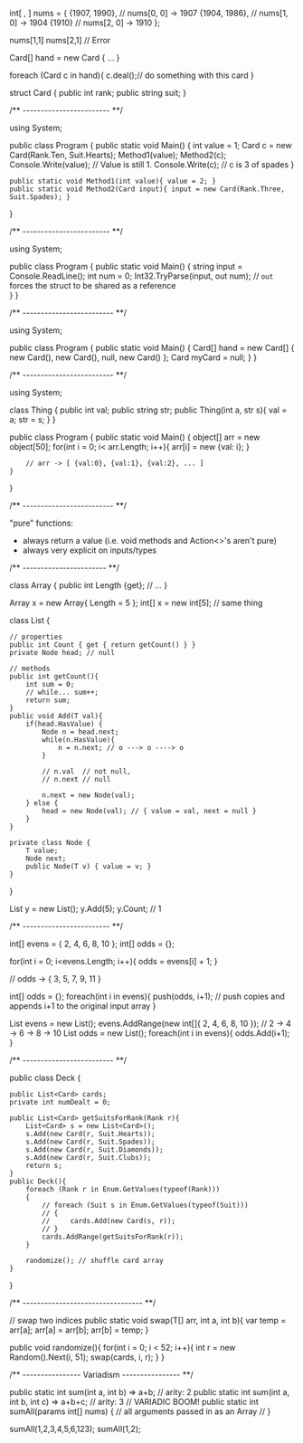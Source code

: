 int[ , ] nums = {
    {1907, 1990}, // nums[0, 0] -> 1907
    {1904, 1986}, // nums[1, 0] -> 1904
    {1910}        // nums[2, 0] -> 1910
};

nums[1,1]
nums[2,1] // Error


Card[] hand = new Card { ... }

foreach (Card c in hand){
    c.deal();// do something with this card
}

struct Card {
    public int rank;
    public string suit;
}

/** ------------------------ **/

using System;

public class Program
{
    public static void Main()
    {
        int value = 1;
        Card c = new Card(Rank.Ten, Suit.Hearts);
        Method1(value);
        Method2(c);
        Console.Write(value); // Value is still 1.
        Console.Write(c); // c is 3 of spades
    }

    public static void Method1(int value){ value = 2; }
    public static void Method2(Card input){ input = new Card(Rank.Three, Suit.Spades); }
}

/** ------------------------ **/

using System;

public class Program
{
    public static void Main()
    {
        string input = Console.ReadLine();
        int num = 0;
        Int32.TryParse(input, out num); // `out` forces the struct to be shared as a reference   
    }
}

/** ------------------------- **/

using System;

public class Program
{
    public static void Main()
    {
        Card[] hand = new Card[] { new Card(), new Card(), null, new Card() };
        Card myCard = null;
    }
}

/** ------------------------- **/

using System;

class Thing {
    public int val;
    public string str;
    public Thing(int a, str s){
        val = a;
        str = s;
    }
}

public class Program
{
    public static void Main()
    {
        object[] arr = new object[50];
        for(int i = 0; i< arr.Length; i++){
            arr[i] = new {val: i};
        }

        // arr -> [ {val:0}, {val:1}, {val:2}, ... ]
    }
}

/** ------------------------- **/

"pure" functions:

- always return a value (i.e. void methods and Action<>'s aren't pure)
- always very explicit on inputs/types

/** ----------------------- **/

class Array<T> {
    public int Length {get};
    // ...
}

Array<int> x = new Array<int>{ Length = 5 };
int[] x = new int[5]; // same thing

class List<T> {

    // properties
    public int Count { get { return getCount() } }
    private Node head; // null

    // methods
    public int getCount(){
        int sum = 0;
        // while... sum++;
        return sum;
    }
    public void Add(T val){
        if(head.HasValue) {
            Node n = head.next;
            while(n.HasValue){
                n = n.next; // o ---> o ----> o
            }

            // n.val  // not null,
            // n.next // null

            n.next = new Node(val);
        } else {
            head = new Node(val); // { value = val, next = null }
        }
    }

    private class Node {
        T value;
        Node next;
        public Node(T v) { value = v; }
    }
}

List<int> y = new List<int>();
y.Add(5);
y.Count;  // 1

/** ------------------------ **/


int[] evens = { 2, 4, 6, 8, 10 };
int[] odds = {};

for(int i = 0; i<evens.Length; i++){
    odds = evens[i] + 1;
} 

// odds -> { 3, 5, 7, 9, 11 }

int[] odds = {};
foreach(int i in evens){
    push(odds, i+1); // push copies and appends i+1 to the original input array
}

List<int> evens = new List<int>();
evens.AddRange(new int[]{ 2, 4, 6, 8, 10 }); // 2 -> 4 -> 6 -> 8 -> 10
List<int> odds = new List<int>();
foreach(int i in evens){
    odds.Add(i+1);
}

/** ------------------------- **/

public class Deck {

    public List<Card> cards;
    private int numDealt = 0;

    public List<Card> getSuitsForRank(Rank r){
        List<Card> s = new List<Card>();
        s.Add(new Card(r, Suit.Hearts));
        s.Add(new Card(r, Suit.Spades));
        s.Add(new Card(r, Suit.Diamonds));
        s.Add(new Card(r, Suit.Clubs));
        return s;
    }
    public Deck(){
        foreach (Rank r in Enum.GetValues(typeof(Rank)))
        {
            // foreach (Suit s in Enum.GetValues(typeof(Suit)))
            // {
            //     cards.Add(new Card(s, r));
            // }
            cards.AddRange(getSuitsForRank(r));
        }

        randomize(); // shuffle card array
    }
}


/** --------------------------------- **/

//  swap two indices
public static void swap<T>(T[] arr, int a, int b){
    var temp = arr[a];
    arr[a] = arr[b];
    arr[b] = temp;
}

public void randomize(){
    for(int i = 0; i < 52; i++){
        int r = new Random().Next(i, 51);
        swap<Card>(cards, i, r);
    }
}

/** ---------------- Variadism ---------------- **/

public static int sum(int a, int b) => a+b; // arity: 2
public static int sum(int a, int b, int c) => a+b+c; // arity: 3
 // VARIADIC BOOM!
public static int sumAll(params int[] nums) {
    // all arguments passed in as an Array<int>
    // 
}

sumAll(1,2,3,4,5,6,123);
sumAll(1,2);

